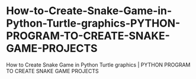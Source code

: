 # How-to-Create-Snake-Game-in-Python-Turtle-graphics-PYTHON-PROGRAM-TO-CREATE-SNAKE-GAME-PROJECTS
How to Create Snake Game in Python Turtle graphics | PYTHON PROGRAM TO CREATE SNAKE GAME PROJECTS

